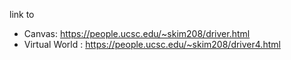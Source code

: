 link to
- Canvas: https://people.ucsc.edu/~skim208/driver.html
- Virtual World : https://people.ucsc.edu/~skim208/driver4.html
